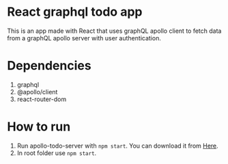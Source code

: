 # React graphql todo app

This is an app made with React that uses graphQL apollo client to fetch
data from a graphQL apollo server with user authentication.

# Dependencies

1. graphql 
2. @apollo/client
3. react-router-dom

# How to run

1. Run apollo-todo-server with ```npm start```. You can download it from [Here](https://github.com/desolaser/apollo-todo-server).
2. In root folder use ```npm start```.
